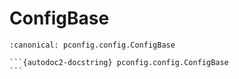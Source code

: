 # ConfigBase

````{py:class} ConfigBase
:canonical: pconfig.config.ConfigBase

```{autodoc2-docstring} pconfig.config.ConfigBase
```

````

